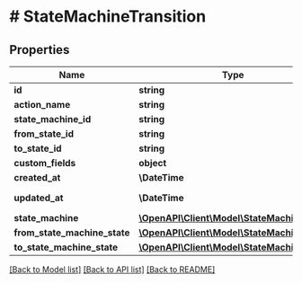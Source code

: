 # # StateMachineTransition

## Properties

Name | Type | Description | Notes
------------ | ------------- | ------------- | -------------
**id** | **string** |  | [optional]
**action_name** | **string** |  |
**state_machine_id** | **string** |  |
**from_state_id** | **string** |  |
**to_state_id** | **string** |  |
**custom_fields** | **object** |  | [optional]
**created_at** | **\DateTime** |  | [readonly]
**updated_at** | **\DateTime** |  | [optional] [readonly]
**state_machine** | [**\OpenAPI\Client\Model\StateMachine**](StateMachine.md) |  | [optional]
**from_state_machine_state** | [**\OpenAPI\Client\Model\StateMachineState**](StateMachineState.md) |  | [optional]
**to_state_machine_state** | [**\OpenAPI\Client\Model\StateMachineState**](StateMachineState.md) |  | [optional]

[[Back to Model list]](../../README.md#models) [[Back to API list]](../../README.md#endpoints) [[Back to README]](../../README.md)
